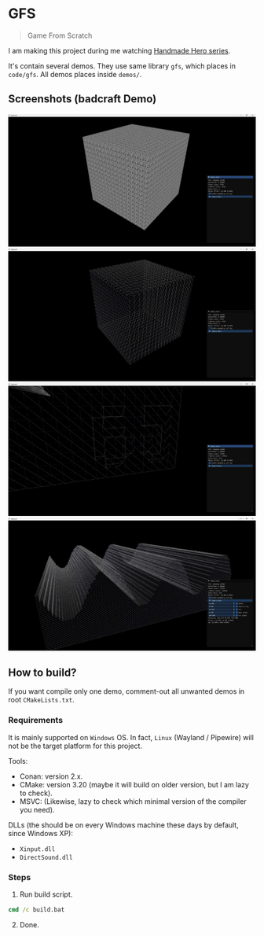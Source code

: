 # GFS

> Game From Scratch

I am making this project during me watching
[Handmade Hero series](https://handmadehero.org/).

It's contain several demos. They use same library `gfs`, which places in `code/gfs`. All demos places inside `demos/`.

## Screenshots (badcraft Demo)

![Screenshot_00](/.github/screenshot_00.png)
![Screenshot_01](/.github/screenshot_01.png)
![Screenshot_02](/.github/screenshot_02.png)
![Screenshot_03](/.github/screenshot_03.png)

## How to build?

If you want compile only one demo, comment-out all unwanted demos in root `CMakeLists.txt`.

### Requirements

It is mainly supported on `Windows` OS. In fact, `Linux` (Wayland / Pipewire) will not be the target platform for this project.

Tools:

* Conan: version 2.x.
* CMake: version 3.20 (maybe it will build on older version, but I am lazy to check).
* MSVC: (Likewise, lazy to check which minimal version of the compiler you need).

DLLs (the should be on every Windows machine these days by default, since Windows XP):

* `Xinput.dll`
* `DirectSound.dll`

### Steps

1. Run build script.

```cmd
cmd /c build.bat
```

2. Done.
